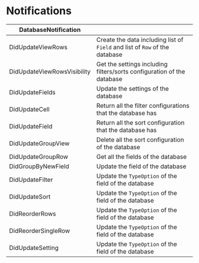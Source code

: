 # Notifications


| DatabaseNotification        |                                                                             |
|-----------------------------|-----------------------------------------------------------------------------|
| DidUpdateViewRows           | Create the data including list of `Field` and list of `Row` of the database |
| DidUpdateViewRowsVisibility | Get the settings including filters/sorts configuration of the database      |
| DidUpdateFields             | Update the settings of the database                                         |
| DidUpdateCell               | Return all the filter configurations that the database has                  |
| DidUpdateField              | Return all the sort configuration that the database has                     |
| DidUpdateGroupView          | Delete all the sort configuration of the database                           |
| DidUpdateGroupRow           | Get all the fields of the database                                          |
| DidGroupByNewField          | Update the field of the database                                            |
| DidUpdateFilter             | Update the `TypeOption` of the field of the database                        |
| DidUpdateSort               | Update the `TypeOption` of the field of the database                        |
| DidReorderRows              | Update the `TypeOption` of the field of the database                        |
| DidReorderSingleRow         | Update the `TypeOption` of the field of the database                        |
| DidUpdateSetting            | Update the `TypeOption` of the field of the database                        |
